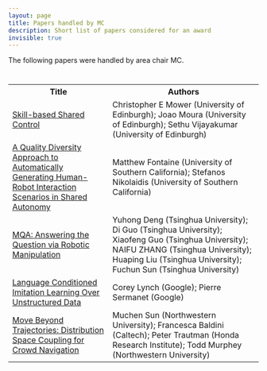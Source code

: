 ```yaml
---
layout: page
title: Papers handled by MC
description: Short list of papers considered for an award
invisible: true
---
```


The following papers were handled by area chair MC.

<table class="table" style="margin-top: 40px;">
<tr><th width="40%">Title</th><th width="60%">Authors</th></tr>

<tr><td><a href="../../papers/028/">Skill-based Shared Control</a></td><td>Christopher E Mower (University of Edinburgh); Joao Moura (University of Edinburgh); Sethu Vijayakumar (University of Edinburgh)</td></tr>
<tr><td><a href="../../papers/036/">A Quality Diversity Approach to Automatically Generating Human-Robot Interaction Scenarios in Shared Autonomy</a></td><td>Matthew Fontaine (University of Southern California); Stefanos Nikolaidis (University of Southern California)</td></tr>
<tr><td><a href="../../papers/044/">MQA: Answering the Question via Robotic Manipulation</a></td><td>Yuhong Deng (Tsinghua University); Di Guo (Tsinghua University); Xiaofeng Guo (Tsinghua University); NAIFU ZHANG (Tsinghua University); Huaping Liu (Tsinghua University); Fuchun Sun (Tsinghua University)</td></tr>
<tr><td><a href="../../papers/047/">Language Conditioned Imitation Learning Over Unstructured Data</a></td><td>Corey Lynch (Google); Pierre Sermanet (Google)</td></tr>
<tr><td><a href="../../papers/053/">Move Beyond Trajectories: Distribution Space Coupling for Crowd Navigation</a></td><td>Muchen Sun (Northwestern University); Francesca Baldini (Caltech); Peter Trautman (Honda Research Institute); Todd Murphey (Northwestern University)</td></tr>

</table>

